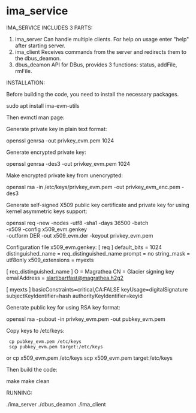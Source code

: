 # ima_service

IMA_SERVICE INCLUDES 3 PARTS:
  1) ima_server
    Can handle multiple clients. For help on usage enter "help" after starting server.
  2) ima_client
    Receives commands from the server and redirects them to the dbus_deamon.
  3) dbus_deamon
    API for DBus, provides 3 functions: status, addFile, rmFile.

INSTALLATION:

  Before building the code, you need to install the necessary packages.
  
  sudo apt install ima-evm-utils
  
  
  Then evmctl man page:
  
  Generate private key in plain text format:

  openssl genrsa -out privkey_evm.pem 1024

  Generate encrypted private key:

  openssl genrsa -des3 -out privkey_evm.pem 1024

  Make encrypted private key from unencrypted:

  openssl rsa -in /etc/keys/privkey_evm.pem -out privkey_evm_enc.pem -des3

  Generate self-signed X509 public key certificate and private key for using kernel asymmetric keys support:

  openssl req -new -nodes -utf8 -sha1 -days 36500 -batch \
              -x509 -config x509_evm.genkey \
              -outform DER -out x509_evm.der -keyout privkey_evm.pem

  Configuration file x509_evm.genkey:
  [ req ]
  default_bits = 1024
  distinguished_name = req_distinguished_name
  prompt = no
  string_mask = utf8only
  x509_extensions = myexts

  [ req_distinguished_name ]
  O = Magrathea
  CN = Glacier signing key
  emailAddress = slartibartfast@magrathea.h2g2

  [ myexts ]
  basicConstraints=critical,CA:FALSE
  keyUsage=digitalSignature
  subjectKeyIdentifier=hash
  authorityKeyIdentifier=keyid

  Generate public key for using RSA key format:

  openssl rsa -pubout -in privkey_evm.pem -out pubkey_evm.pem

  Copy keys to /etc/keys:

     cp pubkey_evm.pem /etc/keys
     scp pubkey_evm.pem target:/etc/keys
  or
     cp x509_evm.pem /etc/keys
     scp x509_evm.pem target:/etc/keys
     
  Then build the code:
  
  make
  make clean
  
  RUNNING:
  
  ./ima_server
  ./dbus_deamon
  ./ima_client
